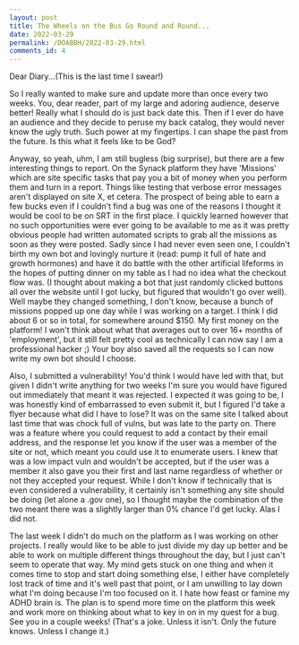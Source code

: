 ```yaml
---
layout: post
title: The Wheels on the Bus Go Round and Round...
date: 2022-03-29
permalink: /DOABBH/2022-03-29.html
comments_id: 4
---
```


Dear Diary...(This is the last time I swear!)

So I really wanted to make sure and update more than once every two weeks. You, dear reader, part of my large and adoring audience, deserve better! Really what I should do is just back date this. Then if I ever do have an audience and they decide to peruse my back catalog, they would never know the ugly truth. Such power at my fingertips. I can shape the past from the future. Is this what it feels like to be God?

Anyway, so yeah, uhm, I am still bugless (big surprise), but there are a few interesting things to report. On the Synack platform they have 'Missions' which are site specific tasks that pay you a bit of money when you perform them and turn in a report. Things like testing that verbose error messages aren't displayed on site X, et cetera. The prospect of being able to earn a few bucks even if I couldn't find a bug was one of the reasons I thought it would be cool to be on SRT in the first place. I quickly learned however that no such opportunities were ever going to be available to me as it was pretty obvious people had written automated scripts to grab all the missions as soon as they were posted. Sadly since I had never even seen one, I couldn't birth my own bot and lovingly nurture it (read: pump it full of hate and growth hormones) and have it do battle with the other artificial lifeforms in the hopes of putting dinner on my table as I had no idea what the checkout flow was. (I thought about making a bot that just randomly clicked buttons all over the website until I got lucky, but figured that wouldn't go over well). Well maybe they changed something, I don't know, because a bunch of missions popped up one day while I was working on a target. I think I did about 6 or so in total, for somewhere around $150. My first money on the platform! I won't think about what that averages out to over 16+ months of 'employment', but it still felt pretty cool as technically I can now say I am a professional hacker ;) Your boy also saved all the requests so I can now write my own bot should I choose.

Also, I submitted a vulnerability! You'd think I would have led with that, but given I didn't write anything for two weeks I'm sure you would have figured out immediately that meant it was rejected. I expected it was going to be, I was honestly kind of embarrassed to even submit it, but I figured I'd take a flyer because what did I have to lose? It was on the same site I talked about last time that was chock full of vulns, but was late to the party on. There was a feature where you could request to add a contact by their email address, and the response let you know if the user was a member of the site or not, which meant you could use it to enumerate users. I knew that was a low impact vuln and wouldn't be accepted, but if the user was a member it also gave you their first and last name regardless of whether or not they accepted your request. While I don't know if technically that is even considered a vulnerability, it certainly isn't something any site should be doing (let alone a .gov one), so I thought maybe the combination of the two meant there was a slightly larger than 0% chance I'd get lucky. Alas I did not.

The last week I didn't do much on the platform as I was working on other projects. I really would like to be able to just divide my day up better and be able to work on multiple different things throughout the day, but I just can't seem to operate that way. My mind gets stuck on one thing and when it comes time to stop and start doing something else, I either have completely lost track of time and it's well past that point, or I am unwilling to lay down what I'm doing because I'm too focused on it. I hate how feast or famine my ADHD brain is. The plan is to spend more time on the platform this week and work more on thinking about what to key in on in my quest for a bug. See you in a couple weeks! (That's a joke. Unless it isn't. Only the future knows. Unless I change it.)